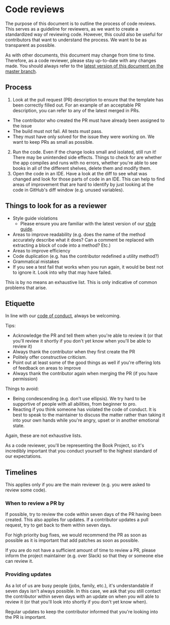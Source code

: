 # Code reviews

The purpose of this document is to outline the process of code reviews. This serves as a guideline for reviewers, as we want to create a standardized way of reviewing code.
However, this could also be useful for contributors that want to understand the process. We want to be as transparent as possible.

As with other documents, this document may change from time to time. Therefore, as a code reviewer, please stay up-to-date with any changes made.
You should always refer to the [latest version of this document on the master branch](https://github.com/knjk04/book-project/blob/master/.github/CODE_REVIEWS.md).

## Process

1. Look at the pull request (PR) description to ensure that the template has been correctly filled out. For an example of an acceptable PR description,
you can refer to any of the latest merged in PRs.
  - The contributor who created the PR must have already been assigned to the issue
  - The build must not fail. All tests must pass.
  - They must have only solved for the issue they were working on. We want to keep PRs as small as possible.
2. Run the code. Even if the change looks small and isolated, still run it! There may be unintended side effects. Things to check for are whether the app
compiles and runs with no errors, whether you're able to see books in all of the different shelves, delete them and modify them.
4. Open the code in an IDE. Have a look at the diff to see what was changed and look for those parts of code in an IDE. This can help to find areas of improvement
that are hard to identify by just looking at the code in GitHub's diff window (e.g. unused variables).

## Things to look for as a reviewer

- Style guide violations
  - Please ensure you are familiar with the latest version of our [style guide](https://github.com/knjk04/book-project/blob/master/STYLEGUIDE.md).
- Areas to improve readability (e.g. does the name of the method accurately describe what it does? Can a comment be replaced with extracting a block of code into
a method? Etc.)
- Areas to improve efficiency
- Code duplication (e.g. has the contributor redefined a utility method?)
- Grammatical mistakes
- If you see a test fail that works when you run again, it would be best not to ignore it. Look into why that may have failed.

This is by no means an exhaustive list. This is only indicative of common problems that arise.

## Etiquette

In line with our [code of conduct](https://github.com/knjk04/book-project/blob/master/CODE_OF_CONDUCT.md), always be welcoming.

Tips:
- Acknowledge the PR and tell them when you're able to review it (or that you'll review it shortly if you don't yet know when you'll be able to review it)
- Always thank the contributor when they first create the PR
- Politely offer constructive criticism. 
- Point out at least some of the good things as well if you're offering lots of feedback on areas to improve
- Always thank the contributor again when merging the PR (if you have permission)

Things to avoid:
- Being condescending (e.g. don't use ellipsis). We try hard to be supportive of people with all abilities, from beginner to pro.
- Reacting if you think someone has violated the code of conduct. It is best to speak to the maintainer to discuss the matter rather than taking it into your
own hands while you're angry, upset or in another emotional state.

Again, these are not exhaustive lists. 

As a code reviewer, you'll be representing the Book Project, so it's incredibly important that you conduct yourself to
the highest standard of our expectations.

## Timelines

This applies only if you are the main reviewer (e.g. you were asked to review some code).

### When to review a PR by

If possible, try to review the code within seven days of the PR having been created. This also applies for updates. If a contributor updates a pull request,
try to get back to them within seven days.

For high priority bug fixes, we would recommend the PR as soon as possible as it is important that add patches as soon as possible. 

If you are do not have a sufficient amount of time to review a PR, please inform the project maintainer (e.g. over Slack) so that they or someone else can review it.

### Providing updates

As a lot of us are busy people (jobs, family, etc.), it's understandable if seven days isn't always possible. In this case, we ask that you still contact the
contributor within seven days with an update on when you will able to review it (or that you'll look into shortly if you don't yet know when). 

Regular updates to keep the contributor informed that you're looking into the PR is important.
